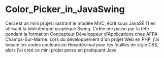 # Color_Picker_in_JavaSwing
Ceci est un mini projet illustrant le modèle MVC, écrit sous JavaSE 11 en utilisant la bibliothèque graphique Swing. 
L'idée me passe par la tête pendant la formation Concepteur Développeur d'Applications chez AFPA Champs-Sur-Marne. Lors du développement d'un projet Web en PHP, j'ai besoin les codes couleurs en Hexadécimal pour les feuilles de style CSS, alors j'ai créé ce mini projet perso en pratiquant Java
